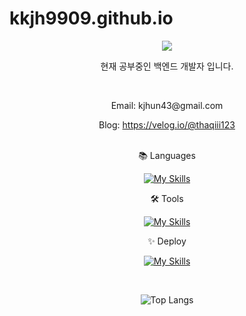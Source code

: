 # kkjh9909.github.io

<p align='center'>
    <img src="https://capsule-render.vercel.app/api?type=waving&color=auto&height=300&section=header&text=kkjh9909's%20Hub&fontSize=90&animation=fadeIn&fontAlignY=38&&descAlignY=51&descAlign=62"/>
</p>

<div style="text-align: center">
    <p>현재 공부중인 백엔드 개발자 입니다.</p>
    <br>
    <p>Email: kjhun43@gmail.com</p>
    <p>Blog: 
        <a href="https://velog.io/@thaqiii123">
            https://velog.io/@thaqiii123
        </a>
    </p>
    <br>
</div>

<div style="text-align: center">
📚 Languages

[![My Skills](https://skillicons.dev/icons?i=java,nodejs,javascript,python&theme=light)](https://skillicons.dev) 

🛠 Tools

[![My Skills](https://skillicons.dev/icons?i=spring,react&theme=light)](https://skillicons.dev)

✨ Deploy

[![My Skills](https://skillicons.dev/icons?i=docker,aws,linux&theme=light)](https://skillicons.dev)
    
<br>

![Top Langs](https://github-readme-stats.vercel.app/api/top-langs/?username=kkjh9909&layout=compact)
</div>


